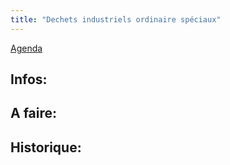```yaml
---
title: "Dechets industriels ordinaire spéciaux"
---
```


[Agenda](notes/AgendaMaJournee.md) 
## Infos:

## A faire: 

## Historique: